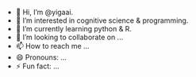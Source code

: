 - 👋 Hi, I’m @yigaai.
- 👀 I’m interested in cognitive science & programming. 
- 🌱 I’m currently learning python & R. 
- 💞️ I’m looking to collaborate on ...
- 📫 How to reach me ...
- 😄 Pronouns: ...
- ⚡ Fun fact: ...

<!---
yigaai/yigaai is a ✨ special ✨ repository because its `README.md` (this file) appears on your GitHub profile.
You can click the Preview link to take a look at your changes.
--->
